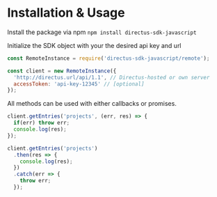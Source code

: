 
# Installation & Usage

Install the package via npm
`npm install directus-sdk-javascript`

Initialize the SDK object with your the desired api key and url

```javascript
const RemoteInstance = require('directus-sdk-javascript/remote');

const client = new RemoteInstance({
  'http://directus.url/api/1.1', // Directus-hosted or own server
  accessToken: 'api-key-12345' // [optional]
});
```

All methods can be used with either callbacks or promises.

```javascript
client.getEntries('projects', (err, res) => {
  if(err) throw err;
  console.log(res);
});
```

```javascript
client.getEntries('projects')
  .then(res => {
    console.log(res);
  })
  .catch(err => {
    throw err;
  });
```
